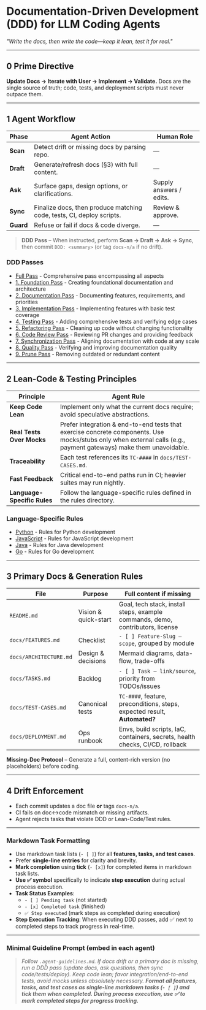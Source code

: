 # Documentation-Driven Development (DDD) for LLM Coding Agents
*"Write the docs, then write the code—keep it lean, test it for real."*

---

## 0  Prime Directive
**Update Docs → Iterate with User → Implement → Validate.** Docs are the single source of truth; code, tests, and deployment scripts must never outpace them.

---

## 1  Agent Workflow

| Phase | Agent Action | Human Role |
|-------|--------------|-----------|
| **Scan** | Detect drift or missing docs by parsing repo. | — |
| **Draft** | Generate/refresh docs (§3) with full content. | — |
| **Ask** | Surface gaps, design options, or clarifications. | Supply answers / edits. |
| **Sync** | Finalize docs, then produce matching code, tests, CI, deploy scripts. | Review & approve. |
| **Guard** | Refuse or fail if docs & code diverge. | — |

> **DDD Pass** – When instructed, perform **Scan → Draft → Ask → Sync**, then commit
> `DDD: <summary>` (or tag `docs-n/a` if no drift).

### DDD Passes

- [Full Pass](https://raw.githubusercontent.com/ningsuhen/agent3d/main/passes/simplified/full_pass.md) - Comprehensive pass encompassing all aspects
- [1. Foundation Pass](https://raw.githubusercontent.com/ningsuhen/agent3d/main/passes/simplified/1_foundation_pass.md) - Creating foundational documentation and architecture
- [2. Documentation Pass](https://raw.githubusercontent.com/ningsuhen/agent3d/main/passes/simplified/2_documentation_pass.md) - Documenting features, requirements, and priorities
- [3. Implementation Pass](https://raw.githubusercontent.com/ningsuhen/agent3d/main/passes/simplified/3_implementation_pass.md) - Implementing features with basic test coverage
- [4. Testing Pass](https://raw.githubusercontent.com/ningsuhen/agent3d/main/passes/simplified/4_testing_pass.md) - Adding comprehensive tests and verifying edge cases
- [5. Refactoring Pass](https://raw.githubusercontent.com/ningsuhen/agent3d/main/passes/simplified/5_refactoring_pass.md) - Cleaning up code without changing functionality
- [6. Code Review Pass](https://raw.githubusercontent.com/ningsuhen/agent3d/main/passes/simplified/6_code_review_pass.md) - Reviewing PR changes and providing feedback
- [7. Synchronization Pass](https://raw.githubusercontent.com/ningsuhen/agent3d/main/passes/simplified/7_synchronization_pass.md) - Aligning documentation with code at any scale
- [8. Quality Pass](https://raw.githubusercontent.com/ningsuhen/agent3d/main/passes/simplified/8_quality_pass.md) - Verifying and improving documentation quality
- [9. Prune Pass](https://raw.githubusercontent.com/ningsuhen/agent3d/main/passes/simplified/9_prune_pass.md) - Removing outdated or redundant content

---

## 2  Lean-Code & Testing Principles

| Principle | Agent Rule |
|-----------|-----------|
| **Keep Code Lean** | Implement only what the current docs require; avoid speculative abstractions. |
| **Real Tests Over Mocks** | Prefer integration & end-to-end tests that exercise concrete components. Use mocks/stubs only when external calls (e.g., payment gateways) make them unavoidable. |
| **Traceability** | Each test references its `TC-####` in `docs/TEST-CASES.md`. |
| **Fast Feedback** | Critical end-to-end paths run in CI; heavier suites may run nightly. |
| **Language-Specific Rules** | Follow the language-specific rules defined in the rules directory. |

### Language-Specific Rules

- [Python](https://raw.githubusercontent.com/ningsuhen/agent3d/main/rules/python.md) - Rules for Python development
- [JavaScript](https://raw.githubusercontent.com/ningsuhen/agent3d/main/rules/javascript.md) - Rules for JavaScript development
- [Java](https://raw.githubusercontent.com/ningsuhen/agent3d/main/rules/java.md) - Rules for Java development
- [Go](https://raw.githubusercontent.com/ningsuhen/agent3d/main/rules/go.md) - Rules for Go development

---

## 3  Primary Docs & Generation Rules

| File | Purpose | Full content if **missing** |
|------|---------|-----------------------------|
| `README.md` | Vision & quick-start | Goal, tech stack, install steps, example commands, demo, contributors, license |
| `docs/FEATURES.md` | Checklist | `- [ ] Feature-Slug — scope`, grouped by module |
| `docs/ARCHITECTURE.md` | Design & decisions | Mermaid diagrams, data-flow, trade-offs |
| `docs/TASKS.md` | Backlog | `- [ ] Task — link/source`, priority from TODOs/issues |
| `docs/TEST-CASES.md` | Canonical tests | `TC-####`, feature, preconditions, steps, expected result, **Automated?** |
| `docs/DEPLOYMENT.md` | Ops runbook | Envs, build scripts, IaC, containers, secrets, health checks, CI/CD, rollback |

**Missing-Doc Protocol** – Generate a full, content-rich version (no placeholders) before coding.

---

## 4  Drift Enforcement
* Each commit updates a doc file **or** tags `docs-n/a`.
* CI fails on doc↔code mismatch or missing artifacts.
* Agent rejects tasks that violate DDD or Lean-Code/Test rules.

---

### Markdown Task Formatting

* Use markdown task lists (`- [ ]`) for all **features, tasks, and test cases**.
* Prefer **single-line entries** for clarity and brevity.
* **Mark completion** using **tick** (`- [x]`) for completed items in markdown task lists.
* **Use ✅ symbol** specifically to indicate **step execution** during actual process execution.
* **Task Status Examples**:
  - `- [ ] Pending task` (not started)
  - `- [x] Completed task` (finished)
  - `✅ Step executed` (mark steps as completed during execution)
* **Step Execution Tracking**: When executing DDD passes, add ✅ next to completed steps to track progress in real-time.

---

### Minimal Guideline Prompt (embed in each agent)

> *Follow `.agent-guidelines.md`.
> If docs drift or a primary doc is missing, run a DDD pass (update docs, ask questions, then sync code/tests/deploy).
> Keep code lean; favor integration/end-to-end tests, avoid mocks unless absolutely necessary.
> **Format all features, tasks, and test cases as single-line markdown tasks (`- [ ]`) and tick them when completed. During process execution, use ✅ to mark completed steps for progress tracking.***
